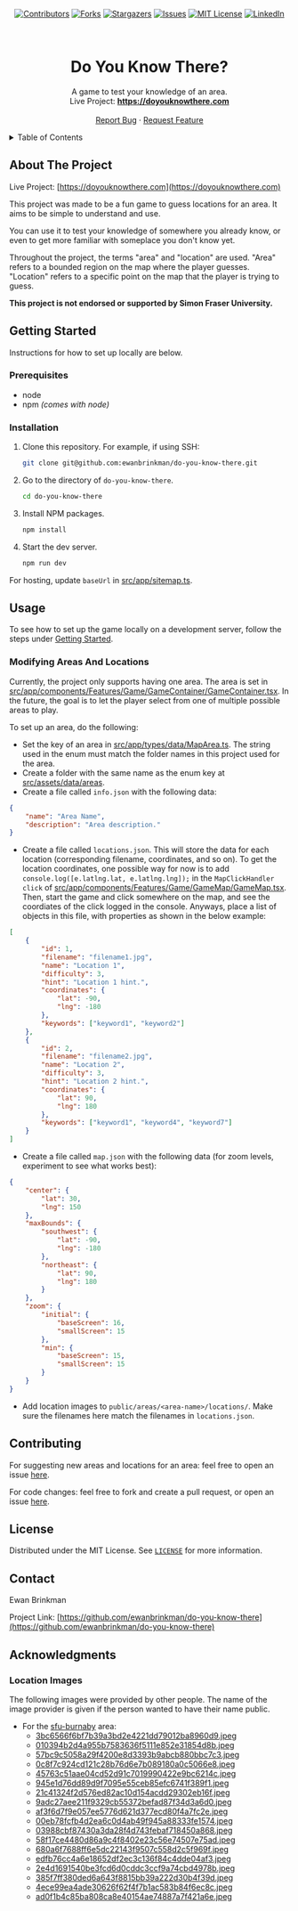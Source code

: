 <div align="center">

[![Contributors][contributors-shield]][contributors-url]
[![Forks][forks-shield]][forks-url] [![Stargazers][stars-shield]][stars-url]
[![Issues][issues-shield]][issues-url]
[![MIT License][license-shield]][license-url]
[![LinkedIn][linkedin-shield]][linkedin-url]

</div>

<br />
<div align="center">
  <h1 align="center">Do You Know There?</h1>

  <p align="center">
    A game to test your knowledge of an area.
    <br />
    Live Project: <a href="https://doyouknowthere.com"><strong>https://doyouknowthere.com</strong></a>
    <br />
    <br />
    <a href="https://github.com/ewanbrinkman/do-you-know-there/issues">Report Bug</a>
    ·
    <a href="https://github.com/ewanbrinkman/do-you-know-there/issues">Request Feature</a>
  </p>
</div>

<!-- Table of contents. -->
<details>
  <summary>Table of Contents</summary>
  <ol>
    <li>
      <a href="#about-the-project">About The Project</a>
    </li>
    <li>
      <a href="#getting-started">Getting Started</a>
      <ul>
        <li><a href="#prerequisites">Prerequisites</a></li>
        <li><a href="#installation">Installation</a></li>
      </ul>
    </li>
    <li><a href="#usage">Usage</a></li>
    <li><a href="#contributing">Contributing</a></li>
    <li><a href="#license">License</a></li>
    <li><a href="#contact">Contact</a></li>
    <li><a href="#acknowledgments">Acknowledgments</a></li>
  </ol>
</details>

## About The Project

Live Project: [https://doyouknowthere.com](https://doyouknowthere.com)

This project was made to be a fun game to guess locations for an area. It aims
to be simple to understand and use.

You can use it to test your knowledge of somewhere you already know, or even to
get more familiar with someplace you don't know yet.

Throughout the project, the terms "area" and "location" are used. "Area" refers
to a bounded region on the map where the player guesses. "Location" refers to a
specific point on the map that the player is trying to guess.

**This project is not endorsed or supported by Simon Fraser University.**

## Getting Started

Instructions for how to set up locally are below.

### Prerequisites

-   node
-   npm _(comes with node)_

### Installation

1. Clone this repository. For example, if using SSH:
    ```sh
    git clone git@github.com:ewanbrinkman/do-you-know-there.git
    ```
2. Go to the directory of `do-you-know-there`.
    ```sh
    cd do-you-know-there
    ```
3. Install NPM packages.
    ```sh
    npm install
    ```
4. Start the dev server.
    ```sh
    npm run dev
    ```

For hosting, update `baseUrl` in [src/app/sitemap.ts](src/app/sitemap.ts).

## Usage

To see how to set up the game locally on a development server, follow the steps
under [Getting Started](#getting-started).

### Modifying Areas And Locations

Currently, the project only supports having one area. The area is set in
[src/app/components/Features/Game/GameContainer/GameContainer.tsx](src/app/components/Features/Game/GameContainer/GameContainer.tsx).
In the future, the goal is to let the player select from one of multiple
possible areas to play.

To set up an area, do the following:

-   Set the key of an area in
    [src/app/types/data/MapArea.ts](src/app/types/data/MapArea.ts). The string
    used in the enum must match the folder names in this project used for the
    area.
-   Create a folder with the same name as the enum key at
    [src/assets/data/areas](src/assets/data/areas).
-   Create a file called `info.json` with the following data:

```json
{
    "name": "Area Name",
    "description": "Area description."
}
```

-   Create a file called `locations.json`. This will store the data for each
    location (corresponding filename, coordinates, and so on). To get the
    location coordinates, one possible way for now is to add
    `console.log([e.latlng.lat, e.latlng.lng]);` in the `MapClickHandler`
    `click` of
    [src/app/components/Features/Game/GameMap/GameMap.tsx](src/app/components/Features/Game/GameMap/GameMap.tsx).
    Then, start the game and click somewhere on the map, and see the coordiates
    of the click logged in the console. Anyways, place a list of objects in this
    file, with properties as shown in the below example:

```json
[
    {
        "id": 1,
        "filename": "filename1.jpg",
        "name": "Location 1",
        "difficulty": 3,
        "hint": "Location 1 hint.",
        "coordinates": {
            "lat": -90,
            "lng": -180
        },
        "keywords": ["keyword1", "keyword2"]
    },
    {
        "id": 2,
        "filename": "filename2.jpg",
        "name": "Location 2",
        "difficulty": 3,
        "hint": "Location 2 hint.",
        "coordinates": {
            "lat": 90,
            "lng": 180
        },
        "keywords": ["keyword1", "keyword4", "keyword7"]
    }
]
```

-   Create a file called `map.json` with the following data (for zoom levels,
    experiment to see what works best):

```json
{
    "center": {
        "lat": 30,
        "lng": 150
    },
    "maxBounds": {
        "southwest": {
            "lat": -90,
            "lng": -180
        },
        "northeast": {
            "lat": 90,
            "lng": 180
        }
    },
    "zoom": {
        "initial": {
            "baseScreen": 16,
            "smallScreen": 15
        },
        "min": {
            "baseScreen": 15,
            "smallScreen": 15
        }
    }
}
```

-   Add location images to `public/areas/<area-name>/locations/`. Make sure the
    filenames here match the filenames in `locations.json`.

## Contributing

For suggesting new areas and locations for an area: feel free to open an issue
[here](https://github.com/ewanbrinkman/do-you-know-there/issues).

For code changes: feel free to fork and create a pull request, or open an issue
[here](https://github.com/ewanbrinkman/do-you-know-there/issues).

## License

Distributed under the MIT License. See [`LICENSE`](/LICENSE) for more
information.

## Contact

Ewan Brinkman

Project Link:
[https://github.com/ewanbrinkman/do-you-know-there](https://github.com/ewanbrinkman/do-you-know-there)

## Acknowledgments

### Location Images

The following images were provided by other people. The name of the image
provider is given if the person wanted to have their name public.

-   For the [sfu-burnaby](/public/areas/sfu-burnaby/locations/) area:
    -   [3bc6566f6bf7b39a3bd2e4221dd79012ba8960d9.jpeg](/public/areas/sfu-burnaby/locations/3bc6566f6bf7b39a3bd2e4221dd79012ba8960d9.jpeg)
    -   [010394b2d4a955b7583636f5111e852e31854d8b.jpeg](/public/areas/sfu-burnaby/locations/010394b2d4a955b7583636f5111e852e31854d8b.jpeg)
    -   [57bc9c5058a29f4200e8d3393b9abcb880bbc7c3.jpeg](/public/areas/sfu-burnaby/locations/57bc9c5058a29f4200e8d3393b9abcb880bbc7c3.jpeg)
    -   [0c8f7c924cd121c28b76d6e7b089180a0c5066e8.jpeg](/public/areas/sfu-burnaby/locations/0c8f7c924cd121c28b76d6e7b089180a0c5066e8.jpeg)
    -   [45763c51aae04cd52d91c7019990422e9bc6214c.jpeg](/public/areas/sfu-burnaby/locations/45763c51aae04cd52d91c7019990422e9bc6214c.jpeg)
    -   [945e1d76dd89d9f7095e55ceb85efc6741f389f1.jpeg](/public/areas/sfu-burnaby/locations/945e1d76dd89d9f7095e55ceb85efc6741f389f1.jpeg)
    -   [21c41324f2d576ed82ac10d154acdd29302eb16f.jpeg](/public/areas/sfu-burnaby/locations/21c41324f2d576ed82ac10d154acdd29302eb16f.jpeg)
    -   [9adc27aee211f9329cb55372befad87f34d3a6d0.jpeg](/public/areas/sfu-burnaby/locations/9adc27aee211f9329cb55372befad87f34d3a6d0.jpeg)
    -   [af3f6d7f9e057ee5776d621d377ecd80f4a7fc2e.jpeg](/public/areas/sfu-burnaby/locations/af3f6d7f9e057ee5776d621d377ecd80f4a7fc2e.jpeg)
    -   [00eb78fcfb4d2ea6c0d4ab49f945a88333fe1574.jpeg](/public/areas/sfu-burnaby/locations/00eb78fcfb4d2ea6c0d4ab49f945a88333fe1574.jpeg)
    -   [03988cbf87430a3da28f4d743febaf718450a868.jpeg](/public/areas/sfu-burnaby/locations/03988cbf87430a3da28f4d743febaf718450a868.jpeg)
    -   [58f17ce4480d86a9c4f8402e23c56e74507e75ad.jpeg](/public/areas/sfu-burnaby/locations/58f17ce4480d86a9c4f8402e23c56e74507e75ad.jpeg)
    -   [680a6f7688ff6e5dc22143f9507c558d2c5f969f.jpeg](/public/areas/sfu-burnaby/locations/680a6f7688ff6e5dc22143f9507c558d2c5f969f.jpeg)
    -   [edfb76cc4a6e18652df2ec3c136f84c4dde04af3.jpeg](/public/areas/sfu-burnaby/locations/edfb76cc4a6e18652df2ec3c136f84c4dde04af3.jpeg)
    -   [2e4d1691540be3fcd6d0cddc3ccf9a74cbd4978b.jpeg](/public/areas/sfu-burnaby/locations/2e4d1691540be3fcd6d0cddc3ccf9a74cbd4978b.jpeg)
    -   [385f7ff380ded6a643f8815bb39a222d30b4f39d.jpeg](/public/areas/sfu-burnaby/locations/385f7ff380ded6a643f8815bb39a222d30b4f39d.jpeg)
    -   [4ece99ea4ade30626f62f4f7b1ac583b84f6ec8c.jpeg](/public/areas/sfu-burnaby/locations/4ece99ea4ade30626f62f4f7b1ac583b84f6ec8c.jpeg)
    -   [ad0f1b4c85ba808ca8e40154ae74887a7f421a6e.jpeg](/public/areas/sfu-burnaby/locations/ad0f1b4c85ba808ca8e40154ae74887a7f421a6e.jpeg)

<!-- Markdown links and images. -->

[contributors-shield]:
    https://img.shields.io/github/contributors/ewanbrinkman/do-you-know-there.svg?style=for-the-badge
[contributors-url]:
    https://github.com/ewanbrinkman/do-you-know-there/graphs/contributors
[forks-shield]:
    https://img.shields.io/github/forks/ewanbrinkman/do-you-know-there.svg?style=for-the-badge
[forks-url]: https://github.com/ewanbrinkman/do-you-know-there/network/members
[stars-shield]:
    https://img.shields.io/github/stars/ewanbrinkman/do-you-know-there.svg?style=for-the-badge
[stars-url]: https://github.com/ewanbrinkman/do-you-know-there/stargazers
[issues-shield]:
    https://img.shields.io/github/issues/ewanbrinkman/do-you-know-there.svg?style=for-the-badge
[issues-url]: https://github.com/ewanbrinkman/do-you-know-there/issues
[license-shield]:
    https://img.shields.io/github/license/ewanbrinkman/do-you-know-there.svg?style=for-the-badge
[license-url]:
    https://github.com/ewanbrinkman/do-you-know-there/blob/main/LICENSE
[linkedin-shield]:
    https://img.shields.io/badge/-LinkedIn-black.svg?style=for-the-badge&logo=linkedin&colorB=555
[linkedin-url]: https://linkedin.com/in/ewan-brinkman
